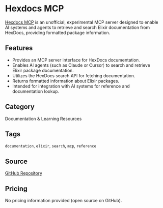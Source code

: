 # Hexdocs MCP

[Hexdocs MCP](https://github.com/v0idpwn/hexdocs-mcp) is an unofficial, experimental MCP server designed to enable AI systems and agents to retrieve and search Elixir documentation from HexDocs, providing formatted package information.

## Features
- Provides an MCP server interface for HexDocs documentation.
- Enables AI agents (such as Claude or Cursor) to search and retrieve Elixir package documentation.
- Utilizes the HexDocs search API for fetching documentation.
- Returns formatted information about Elixir packages.
- Intended for integration with AI systems for reference and documentation lookup.

## Category
Documentation & Learning Resources

## Tags
`documentation`, `elixir`, `search`, `mcp`, `reference`

## Source
[GitHub Repository](https://github.com/v0idpwn/hexdocs-mcp)

## Pricing
No pricing information provided (open source on GitHub).